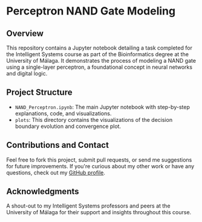 # Perceptron NAND Gate Modeling

## Overview
This repository contains a Jupyter notebook detailing a task completed for the Intelligent Systems course as part of the Bioinformatics degree at the University of Málaga. It demonstrates the process of modeling a NAND gate using a single-layer perceptron, a foundational concept in neural networks and digital logic.

## Project Structure
- `NAND_Perceptron.ipynb`: The main Jupyter notebook with step-by-step explanations, code, and visualizations.
- `plots`: This directory contains the visualizations of the decision boundary evolution and convergence plot.

## Contributions and Contact
Feel free to fork this project, submit pull requests, or send me suggestions for future improvements. If you're curious about my other work or have any questions, check out my [GitHub profile](https://github.com/your-username).

## Acknowledgments
A shout-out to my Intelligent Systems professors and peers at the University of Málaga for their support and insights throughout this course.


